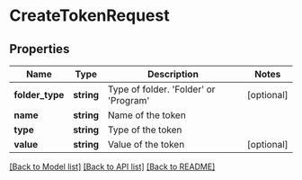 # CreateTokenRequest

## Properties
Name | Type | Description | Notes
------------ | ------------- | ------------- | -------------
**folder_type** | **string** | Type of folder.  &#39;Folder&#39; or &#39;Program&#39; | [optional] 
**name** | **string** | Name of the token | 
**type** | **string** | Type of the token | 
**value** | **string** | Value of the token | [optional] 

[[Back to Model list]](../README.md#documentation-for-models) [[Back to API list]](../README.md#documentation-for-api-endpoints) [[Back to README]](../README.md)


